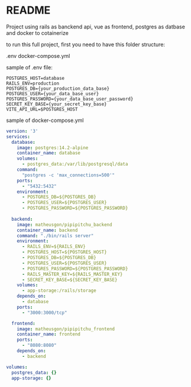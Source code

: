 # README
Project using rails as banckend api, vue as frontend, postgres as datbase and docker to cotainerize

to run this full project, first you need to have this folder structure:

.env
docker-compose.yml

sample of .env file:

```env
POSTGRES_HOST=database
RAILS_ENV=production
POSTGRES_DB={your_production_data_base}
POSTGRES_USER={your_data_base_user}
POSTGRES_PASSWORD={your_data_base_user_password}
SECRET_KEY_BASE={your_secret_key_base}
VITE_API_URL=$POSTGRES_HOST
```

sample of docker-compose.yml

```yml
version: '3'
services:
  database:
    image: postgres:14.2-alpine
    container_name: database
    volumes:
      - postgres_data:/var/lib/postgresql/data
    command: 
      "postgres -c 'max_connections=500'"
    ports:
      - "5432:5432"
    environment:
      - POSTGRES_DB=${POSTGRES_DB}
      - POSTGRES_USER=${POSTGRES_USER}
      - POSTGRES_PASSWORD=${POSTGRES_PASSWORD}
    
  backend:
    image: matheusgon/pipipitchu_backend
    container_name: backend
    command: "./bin/rails server"
    environment:
      - RAILS_ENV=${RAILS_ENV}
      - POSTGRES_HOST=${POSTGRES_HOST}
      - POSTGRES_DB=${POSTGRES_DB}
      - POSTGRES_USER=${POSTGRES_USER}
      - POSTGRES_PASSWORD=${POSTGRES_PASSWORD}
      - RAILS_MASTER_KEY=${RAILS_MASTER_KEY}
      - SECRET_KEY_BASE=${SECRET_KEY_BASE}
    volumes:
      - app-storage:/rails/storage
    depends_on:
      - database
    ports:
      - "3000:3000/tcp"

  frontend:
    image: matheusgon/pipipitchu_frontend
    container_name: frontend
    ports:
      - "8080:8080"
    depends_on:
      - backend

volumes:
  postgres_data: {}
  app-storage: {}
```
